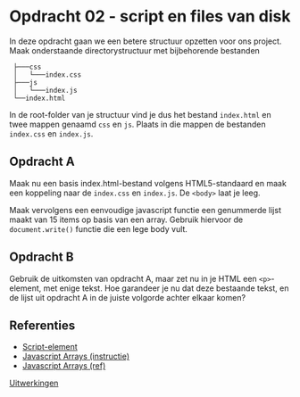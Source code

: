 # Opdracht 02 - script en files van disk
 
In deze opdracht gaan we een betere structuur opzetten voor ons project.
Maak onderstaande directorystructuur met bijbehorende bestanden
```text
 ├───css
 │   └───index.css
 ├───js
 │   └───index.js
 └──index.html    
```
In de root-folder van je structuur vind je dus het bestand `index.html` en twee mappen genaamd `css` en `js`. Plaats in die
mappen de bestanden `index.css` en  `index.js`. 

## Opdracht A
Maak nu een basis index.html-bestand volgens HTML5-standaard en maak een koppeling naar de `index.css`  en `index.js`. De
`<body>` laat je leeg. 

Maak vervolgens een eenvoudige javascript functie een genummerde lijst maakt van 15 items op basis van een array. Gebruik
hiervoor de `document.write()` functie die een lege body vult.

## Opdracht B
Gebruik de uitkomsten van opdracht A, maar zet nu in je HTML een `<p>`-element, met enige tekst. Hoe garandeer je nu
dat deze bestaande tekst, en de lijst uit opdracht A in de juiste volgorde achter elkaar komen?

## Referenties 
  * [Script-element](https://developer.mozilla.org/en-US/docs/Web/HTML/Element/script)
  * [Javascript Arrays (instructie)](https://www.w3schools.com/js/js_arrays.asp)
  * [Javascript Arrays (ref)](https://www.w3schools.com/jsref/jsref_obj_array.asp)

[Uitwerkingen](../../solutions/opdracht02)